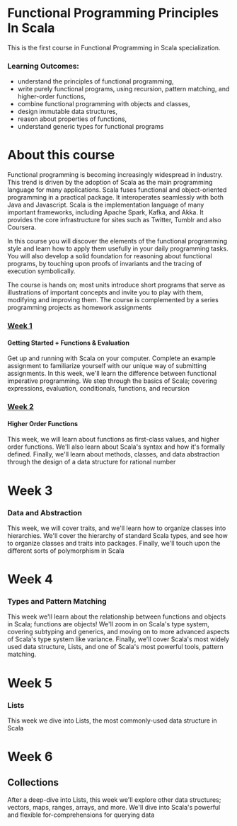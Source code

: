 # Functional Programming Principles In Scala

This is the first course in Functional Programming in Scala specialization.
### Learning Outcomes:

* understand the principles of functional programming,
* write purely functional programs, using recursion, pattern matching, and higher-order functions,
* combine functional programming with objects and classes,
* design immutable data structures,
* reason about properties of functions,
* understand generic types for functional programs

# About this course

Functional programming is becoming increasingly widespread in industry. This trend is driven by the adoption of Scala as the main programming language for many applications. Scala fuses functional and object-oriented programming in a practical package. It interoperates seamlessly with both Java and Javascript. Scala is the implementation language of many important frameworks, including Apache Spark, Kafka, and Akka. It provides the core infrastructure for sites such as Twitter, Tumblr and also Coursera.

In this course you will discover the elements of the functional programming style and learn how to apply them usefully in your daily programming tasks. You will also develop a solid foundation for reasoning about functional programs, by touching upon proofs of invariants and the tracing of execution symbolically.

The course is hands on; most units introduce short programs that serve as illustrations of important concepts and invite you to play with them, modifying and improving them. The course is complemented by a series programming projects as homework assignments


### [Week 1](https://github.com/htefera/Functional-Programming-In-Scala/tree/master/recfun)

#### Getting Started + Functions & Evaluation

Get up and running with Scala on your computer. Complete an example assignment to familiarize yourself with our unique way of submitting assignments. In this week, we'll learn the difference between functional imperative programming. We step through the basics of Scala; covering expressions, evaluation, conditionals, functions, and recursion

### [Week 2](https://github.com/htefera/Functional-Programming-In-Scala/tree/master/funsets)
#### Higher Order Functions
This week, we will learn about functions as first-class values, and higher order functions. We'll also learn about Scala's syntax and how it's formally defined. Finally, we'll learn about methods, classes, and data abstraction through the design of a data structure for rational number

# Week 3
### Data and Abstraction
This week, we will cover traits, and we'll learn how to organize classes into hierarchies. We'll cover the hierarchy of standard Scala types, and see how to organize classes and traits into packages. Finally, we'll touch upon the different sorts of polymorphism in Scala

# Week 4
### Types and Pattern Matching
This week we'll learn about the relationship between functions and objects in Scala; functions are objects! We'll zoom in on Scala's type system, covering subtyping and generics, and moving on to more advanced aspects of Scala's type system like variance. Finally, we'll cover Scala's most widely used data structure, Lists, and one of Scala's most powerful tools, pattern matching.


# Week 5
### Lists
This week we dive into Lists, the most commonly-used data structure in Scala

# Week 6
## Collections
After a deep-dive into Lists, this week we'll explore other data structures; vectors, maps, ranges, arrays, and more. We'll dive into Scala's powerful and flexible for-comprehensions for querying data
